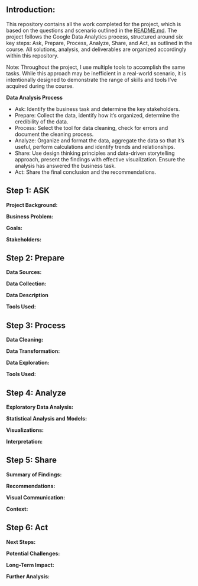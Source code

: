 ## Introduction:

This repository contains all the work completed for the project, which is based on the questions and scenario outlined in the [README.md](README.md). The project follows the Google Data Analytics process, structured around six key steps: Ask, Prepare, Process, Analyze, Share, and Act, as outlined in the course. All solutions, analysis, and deliverables are organized accordingly within this repository.

Note: Throughout the project, I use multiple tools to accomplish the same tasks. While this approach may be inefficient in a real-world scenario, it is intentionally designed to demonstrate the range of skills and tools I’ve acquired during the course.

**Data Analysis Process**
  - Ask: Identify the business task and determine the key stakeholders.
  - Prepare: Collect the data, identify how it’s organized, determine the credibility of the data.
  - Process: Select the tool for data cleaning, check for errors and document the cleaning process.
  - Analyze: Organize and format the data, aggregate the data so that it’s useful, perform calculations and identify trends and relationships.
  - Share: Use design thinking principles and data-driven storytelling approach, present the findings with effective visualization. Ensure the analysis has answered the business task.
  - Act: Share the final conclusion and the recommendations.


## Step 1: ASK

**Project Background:**

**Business Problem:**

**Goals:**

**Stakeholders:**

## Step 2: Prepare

**Data Sources:**

**Data Collection:**

**Data Description**

**Tools Used:**

## Step 3: Process

**Data Cleaning:**

**Data Transformation:**

**Data Exploration:**

**Tools Used:**

## Step 4: Analyze

**Exploratory Data Analysis:**

**Statistical Analysis and Models:**

**Visualizations:**

**Interpretation:**

## Step 5: Share

**Summary of Findings:**

**Recommendations:**

**Visual Communication:**

**Context:**

## Step 6: Act

**Next Steps:**

**Potential Challenges:**

**Long-Term Impact:**

**Further Analysis:**
